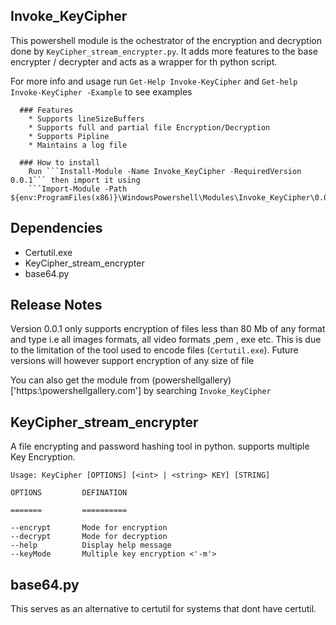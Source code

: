 ## Invoke_KeyCipher

  This powershell module is the ochestrator of the encryption and decryption done by ```KeyCipher_stream_encrypter.py```.
  It adds more features to the base encrypter / decrypter and acts as a wrapper for th python script.

  For more info and usage run ```Get-Help Invoke-KeyCipher``` and ```Get-help Invoke-KeyCipher -Example``` to see examples

      ### Features
        * Supports lineSizeBuffers
        * Supports full and partial file Encryption/Decryption
        * Supports Pipline
        * Maintains a log file 

      ### How to install
        Run ```Install-Module -Name Invoke_KeyCipher -RequiredVersion 0.0.1``` then import it using 
        ```Import-Module -Path ${env:ProgramFiles(x86)}\WindowsPowershell\Modules\Invoke_KeyCipher\0.0.1\Invoke_KeyCipher.psm1```

  ## Dependencies
  * Certutil.exe
  * KeyCipher_stream_encrypter
  * base64.py
 
  ## Release Notes
   Version 0.0.1 only supports encryption of files less than 80 Mb of any format and type i.e all images formats, all video formats ,pem , exe etc. This is due to the limitation of the tool used to encode files (```Certutil.exe```). Future versions will however support encryption of any size of file

   You can also get the module from (powershellgallery)['https:\\powershellgallery.com'] by searching ```Invoke_KeyCipher```

## KeyCipher_stream_encrypter
 A file encrypting and password hashing tool in python.
  supports multiple Key Encryption.

``` 
Usage: KeyCipher [OPTIONS] [<int> | <string> KEY] [STRING]

OPTIONS         DEFINATION

=======         ==========

--encrypt       Mode for encryption
--decrypt       Mode for decryption
--help          Display help message
--keyMode       Multiple key encryption <'-m'>
```

## base64.py
This serves as an alternative to certutil for systems that dont have certutil.